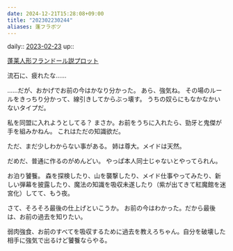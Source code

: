 ```yaml
---
date: 2024-12-21T15:28:08+09:00
title: "202302230244"
aliases: 蓬フラボツ
---
```


daily:: [2023-02-23](/Daily_Note/2023-02-23.md)
up::

[蓬莱人形フランドール説プロット](202302212115.md)

流石に、疲れたな……

……だが、おかげでお前の今はかなり分かった。
あら、強気ね。
その場のルールをきっちり分かって、線引きしてからぶっ壊す。
うちの奴らにもなかなかいないタイプだ。

私を同盟に入れようとしてる？
まさか。お前をうちに入れたら、勁牙と鬼傑が手を組みかねん。
これはただの知識欲だ。

ただ、まだ少しわからない事がある。
姉は尊大。メイドは天然。


だめだ、普通に作るのがめんどい。
やっぱ本人同士じゃないとやってられん。

お泊り饕餮。
森を探検したり、山を襲撃したり、メイド仕事やってみたり、新しい弾幕を披露したり、魔法の知識を吸収未遂したり（紫が出てきて紅魔館を迷宮化）してて、もう夜。

さて、そろそろ最後の仕上げといこうか。
お前の今はわかった。だから最後は、お前の過去を知りたい。



弱肉強食、お前のすべてを吸収するために過去を教えろちゃん。自分を破壊した相手に強気で出るけど饕餮ならやる。